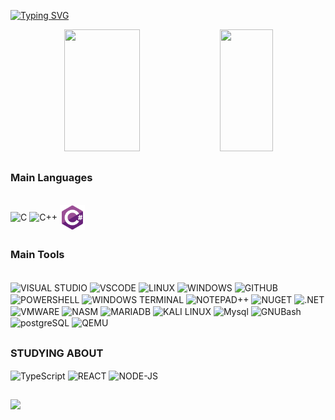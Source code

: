 [![Typing SVG](https://readme-typing-svg.herokuapp.com/?color=ffffff&size=50&center=true&vCenter=true&width=1000&lines=HI!++☺;My+Name+is+CYBERWARE.;Welcome+to+My+Github+Profile;Have+Fun+With+My+Projects++:D)](https://git.io/typing-svg)

<div align="center">  
  <img width="49%" height="195px" src="https://github-readme-stats.vercel.app/api?username=CYBERWARE-SEGURITY&show_icons=true&count_private=true&hide_border=true&title_color=00bfbf&icon_color=00bfbf&text_color=c9d1d9&bg_color=0d1117"/> 
  <img width="41%" height="195px" src="https://github-readme-stats.vercel.app/api/top-langs/?username=CYBERWARE-SEGURITY&layout=compact&hide_border=true&title_color=00bfbf&text_color=00bfbf&bg_color=0d1117" />
</div>

##

### Main Languages
<div style="display: inline_block"><br>
  <img align="center" alt="C" height="40" width="40" src="https://cdn.jsdelivr.net/gh/devicons/devicon@latest/icons/c/c-original.svg">
  <img align="center" alt="C++" height="40" width="40" src="https://cdn.jsdelivr.net/gh/devicons/devicon@latest/icons/cplusplus/cplusplus-original.svg">
  <img align="center" alt="C#" height="40" width="40" src="https://raw.githubusercontent.com/devicons/devicon/master/icons/csharp/csharp-original.svg">
</div>

##

### Main Tools
<div style="display: inline_block"><br>
  <img align="center" alt="VISUAL STUDIO" height="40" width="40" src="https://cdn.icon-icons.com/icons2/195/PNG/256/Visual_Studio_23517.png">
    <img align="center" alt="VSCODE" height="40" width="40" src="https://cdn.icon-icons.com/icons2/2107/PNG/512/file_type_vscode_icon_130084.png">
    <img align="center" alt="LINUX" height="40" width="40" src="https://cdn.icon-icons.com/icons2/46/PNG/128/linux_penguin_animal_9362.png">
    <img align="center" alt="WINDOWS" height="40" width="40" src="https://cdn.icon-icons.com/icons2/5/PNG/256/windows_284.png">
    <img align="center" alt="GITHUB" height="40" width="40" src="https://cdn.icon-icons.com/icons2/936/PNG/512/github-logo_icon-icons.com_73546.png">
    <img align="center" alt="POWERSHELL" height="40" width="40" src="https://cdn.icon-icons.com/icons2/2107/PNG/512/file_type_powershell_icon_130243.png">
    <img align="center" alt="WINDOWS TERMINAL" height="40" width="40" src="https://cdn.icon-icons.com/icons2/3266/PNG/512/terminal_box_icon_207302.png">
    <img align="center" alt="NOTEPAD++" height="40" width="40" src="https://cdn.icon-icons.com/icons2/153/PNG/256/notepad_21851.png">
    <img align="center" alt="NUGET" height="40" width="40" src="https://cdn.icon-icons.com/icons2/2107/PNG/512/file_type_nuget_icon_130294.png">
    <img align="center" alt=".NET" height="40" width="40" src="https://cdn.icon-icons.com/icons2/2415/PNG/512/dot_net_plain_wordmark_logo_icon_146545.png">
    <img align="center" alt="VMWARE" height="40" width="40" src="https://cdn.icon-icons.com/icons2/195/PNG/256/VMware_23516.png">
    <img align="center" alt="NASM" height="40" width="40" src="https://cdn.icon-icons.com/icons2/2148/PNG/512/nasm_icon_132182.png">
    <img align="center" alt="MARIADB" height="40" width="40" src="https://cdn.icon-icons.com/icons2/2107/PNG/512/file_type_mariadb_icon_130403.png">
    <img align="center" alt="KALI LINUX" height="50" width="50" src="https://img.icons8.com/?size=100&id=qBWtR72kluCU&format=png&color=000000">
    <img align="center" alt="Mysql" height="40" width="40" src="https://cdn.icon-icons.com/icons2/2699/PNG/512/mysql_official_logo_icon_169938.png">
    <img align="center" alt="GNUBash" height="40" width="40" src="https://cdn.icon-icons.com/icons2/2699/PNG/512/gnu_bash_logo_icon_170079.png">
    <img align="center" alt="postgreSQL" height="40" width="40" src="https://cdn.icon-icons.com/icons2/2415/PNG/512/postgresql_plain_logo_icon_146389.png">
    <img align="center" alt="QEMU" height="40" width="40" src="https://cdn.icon-icons.com/icons2/2699/PNG/512/qemu_logo_icon_169821.png">
</div>
  
  ##
  
  ### STUDYING ABOUT
<div style="display: inline_block">
  <img align="center" alt="TypeScript" height="40" width="40" src="https://cdn.icon-icons.com/icons2/2415/PNG/512/typescript_original_logo_icon_146317.png">
  <img align="center" alt="REACT" height="40" width="40" src="https://cdn.icon-icons.com/icons2/2415/PNG/512/react_original_logo_icon_146374.png">
  <img align="center" alt="NODE-JS" height="40" width="40" src="https://cdn.icon-icons.com/icons2/2415/PNG/512/nodejs_original_wordmark_logo_icon_146412.png">
</div>

  ##
 
<div> 
  <a href="https://www.youtube.com/@CYBERWARE-TECH" target="_blank"><img src="https://img.shields.io/badge/YouTube-FF0000?style=for-the-badge&logo=youtube&logoColor=white" target="_blank"></a>
</div>
